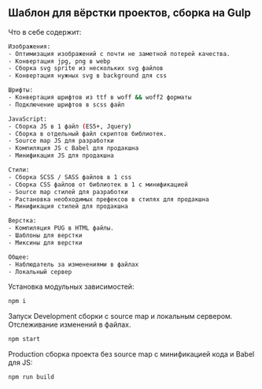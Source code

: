## Шаблон для вёрстки проектов, сборка на Gulp

Что в себе содержит:
```bash
Изображения:
- Оптимизация изображений с почти не заметной потерей качества.
- Конвертация jpg, png в webp
- Сборка svg sprite из нескольких svg файлов
- Конвертация нужных svg в background для css

Шрифты:
- Конвертация шрифтов из ttf в woff && woff2 форматы
- Подключение шрифтов в scss файл

JavaScript:
- Сборка JS в 1 файл (ES5+, Jquery)
- Сборка в отдельный файл скриптов библиотек.
- Source map JS для разработки
- Компиляция JS с Babel для продакшна 
- Минификация JS для продакшна

Стили:
- Сборка SCSS / SASS файлов в 1 css
- Сборка CSS файлов от библиотек в 1 с минификацией
- Source map стилей для разработки
- Растановка необходимых префексов в стилях для продакшна
- Минификация стилей для продакшна 

Верстка:
- Компиляция PUG в HTML файлы.
- Шаблоны для верстки
- Миксины для верстки

Общее:
- Наблюдатель за изменениями в файлах
- Локальный сервер
```


Установка модульных зависимостей:
```bash
npm i
```

Запуск Development сборки с source map и локальным сервером. 
<br>Отслеживание изменений в файлах.
```bash
npm start
```

Production сборка проекта без source map с минификацией кода и Babel для JS:
```bash
npm run build
```
